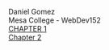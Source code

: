 Daniel Gomez 
<br>
Mesa College - WebDev152
<br>
<a href="./chapter1">CHAPTER 1</a>
<br>
<a href="#">Chapter 2</a>
